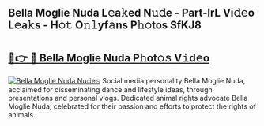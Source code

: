 ## Bella Moglie Nuda L𝚎a𝚔ed N𝚞𝚍e - Part-lrL Vi𝚍𝚎o L𝚎a𝚔s - H𝚘𝚝 O𝚗𝚕yf𝚊ns P𝚑𝚘tos SfKJ8

# <h2><a href="http://kf0w0u.oniu.top/?m=Bella+Moglie+Nuda">🔗👉 🔴 Bella Moglie Nuda P𝚑ot𝚘𝚜 V𝚒d𝚎o</a></h2>

[![Bella Moglie Nuda Nu𝚍e𝚜](https://i.imgur.com/0qMVB7G.gif)](http://kf0w0u.oniu.top/?m=Bella+Moglie+Nuda)
Social media personality Bella Moglie Nuda, acclaimed for disseminating dance and lifestyle ideas, through presentations and personal vlogs. Dedicated animal rights advocate Bella Moglie Nuda, celebrated for their passion and efforts to protect the rights of animals.  
